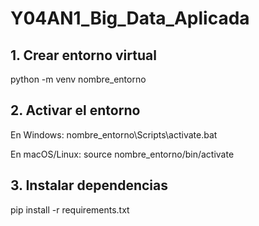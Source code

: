 # Y04AN1_Big_Data_Aplicada

## 1. Crear entorno virtual
python -m venv nombre_entorno

## 2. Activar el entorno
En Windows:
nombre_entorno\Scripts\activate.bat

En macOS/Linux:
source nombre_entorno/bin/activate

## 3. Instalar dependencias
pip install -r requirements.txt